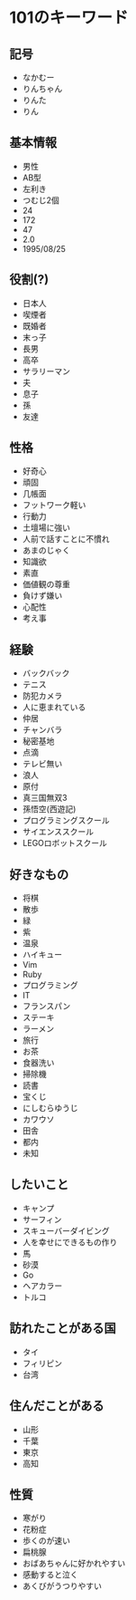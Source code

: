 # 101のキーワード

## 記号
- なかむー
- りんちゃん
- りんた
- りん

## 基本情報
- 男性
- AB型
- 左利き
- つむじ2個
- 24
- 172
- 47
- 2.0
- 1995/08/25

## 役割(?)
- 日本人
- 喫煙者
- 既婚者
- 末っ子
- 長男
- 高卒
- サラリーマン
- 夫
- 息子
- 孫
- 友達

## 性格
- 好奇心
- 頑固
- 几帳面
- フットワーク軽い
- 行動力
- 土壇場に強い
- 人前で話すことに不慣れ
- あまのじゃく
- 知識欲
- 素直
- 価値観の尊重
- 負けず嫌い
- 心配性
- 考え事

## 経験
- バックバック
- テニス
- 防犯カメラ
- 人に恵まれている
- 仲居
- チャンバラ
- 秘密基地
- 点滴
- テレビ無い
- 浪人
- 原付
- 真三国無双3
- 孫悟空(西遊記)
- プログラミングスクール
- サイエンススクール
- LEGOロボットスクール

## 好きなもの
- 将棋
- 散歩
- 緑
- 紫
- 温泉
- ハイキュー
- Vim
- Ruby
- プログラミング
- IT
- フランスパン
- ステーキ
- ラーメン
- 旅行
- お茶
- 食器洗い
- 掃除機
- 読書
- 宝くじ
- にしむらゆうじ
- カワウソ
- 田舎
- 都内
- 未知

## したいこと
- キャンプ
- サーフィン
- スキューバーダイビング
- 人を幸せにできるもの作り
- 馬
- 砂漠
- Go
- ヘアカラー
- トルコ

## 訪れたことがある国
- タイ
- フィリピン
- 台湾

## 住んだことがある
- 山形
- 千葉
- 東京
- 高知

## 性質
- 寒がり
- 花粉症
- 歩くのが速い
- 扁桃腺
- おばあちゃんに好かれやすい
- 感動すると泣く
- あくびがうつりやすい
